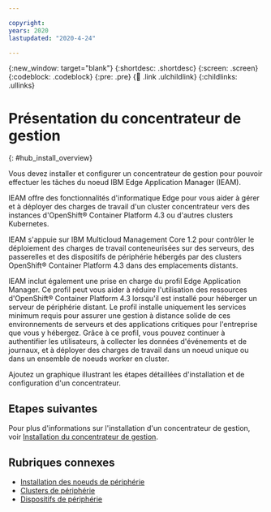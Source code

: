 ```yaml
---

copyright:
years: 2020
lastupdated: "2020-4-24"

---
```


{:new_window: target="blank"}
{:shortdesc: .shortdesc}
{:screen: .screen}
{:codeblock: .codeblock}
{:pre: .pre}
{:child: .link .ulchildlink}
{:childlinks: .ullinks}

# Présentation du concentrateur de gestion
{: #hub_install_overview}
 
Vous devez installer et configurer un concentrateur de gestion pour pouvoir effectuer les tâches du noeud IBM Edge Application Manager (IEAM).

IEAM offre des fonctionnalités d'informatique Edge pour vous aider à gérer et à déployer des charges de travail d'un cluster concentrateur vers des instances d'OpenShift® Container Platform 4.3 ou d'autres clusters Kubernetes.

IEAM s'appuie sur IBM Multicloud Management Core 1.2 pour contrôler le déploiement des charges de travail conteneurisées sur des serveurs, des passerelles et des dispositifs de périphérie hébergés par des clusters OpenShift® Container Platform 4.3 dans des emplacements distants.

IEAM inclut également une prise en charge du profil Edge Application Manager. Ce profil peut vous aider à réduire l'utilisation des ressources d'OpenShift® Container Platform 4.3 lorsqu'il est installé pour héberger un serveur de périphérie distant. Le profil installe uniquement les services minimum requis pour assurer une gestion à distance solide de ces environnements de serveurs et des applications critiques pour l'entreprise que vous y hébergez. Grâce à ce profil, vous pouvez continuer à authentifier les utilisateurs, à collecter les données d'événements et de journaux, et à déployer des charges de travail dans un noeud unique ou dans un ensemble de noeuds worker en cluster.

Ajoutez un graphique illustrant les étapes détaillées d'installation et de configuration d'un concentrateur. 

## Etapes suivantes

Pour plus d'informations sur l'installation d'un concentrateur de gestion, voir [Installation du concentrateur de gestion](install.md).

## Rubriques connexes

* [Installation des noeuds de périphérie](installing_edge_nodes.md)
* [Clusters de périphérie](../developing/edge_clusters.md)
* [Dispositifs de périphérie](../developing/edge_devices.md)

